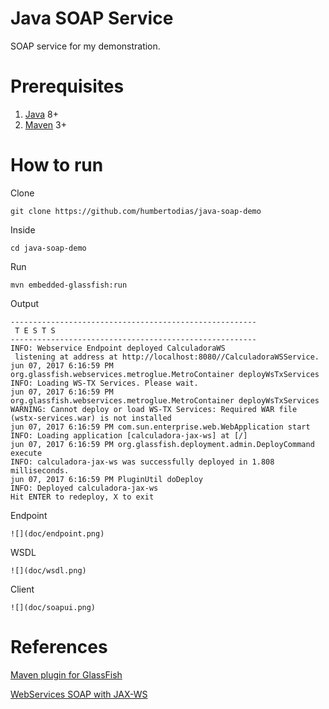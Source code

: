 # Java SOAP Service

SOAP service for my demonstration.


# Prerequisites

1. [Java](http://www.oracle.com/technetwork/java/javase/downloads/jdk8-downloads-2133151.html) 8+
2. [Maven](https://maven.apache.org) 3+


# How to run

Clone

```
git clone https://github.com/humbertodias/java-soap-demo
```

Inside

```
cd java-soap-demo
```

Run

```
mvn embedded-glassfish:run
```


Output

```
-------------------------------------------------------
 T E S T S
-------------------------------------------------------
INFO: Webservice Endpoint deployed CalculadoraWS
 listening at address at http://localhost:8080//CalculadoraWSService.
jun 07, 2017 6:16:59 PM org.glassfish.webservices.metroglue.MetroContainer deployWsTxServices
INFO: Loading WS-TX Services. Please wait.
jun 07, 2017 6:16:59 PM org.glassfish.webservices.metroglue.MetroContainer deployWsTxServices
WARNING: Cannot deploy or load WS-TX Services: Required WAR file (wstx-services.war) is not installed
jun 07, 2017 6:16:59 PM com.sun.enterprise.web.WebApplication start
INFO: Loading application [calculadora-jax-ws] at [/]
jun 07, 2017 6:16:59 PM org.glassfish.deployment.admin.DeployCommand execute
INFO: calculadora-jax-ws was successfully deployed in 1.808 milliseconds.
jun 07, 2017 6:16:59 PM PluginUtil doDeploy
INFO: Deployed calculadora-jax-ws
Hit ENTER to redeploy, X to exit
```


Endpoint

```
![](doc/endpoint.png)
```

WSDL

```
![](doc/wsdl.png)
```

Client

```
![](doc/soapui.png)
```




# References

[Maven plugin for GlassFish](https://jinahya.wordpress.com/2015/04/23/using-maven-embedded-glassfish-plugin-4-x/)

[WebServices SOAP with JAX-WS](http://aprendendo-javaee.blogspot.com.es/2014/01/introducao-web-services-soap-com-jax-ws.html)

